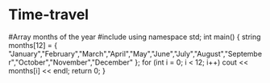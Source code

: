 # Time-travel
#Array months of the year
#include<iostream>
using namespace std;
int main()
{
	string months[12] = { "January","February","March","April","May","June","July","August","September","October","November","December" };
	for (int i = 0; i < 12; i++)
		cout << months[i] << endl;
	return 0;
}
